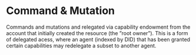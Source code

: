 # Command & Mutation

Commands and mutations and relegated via capability endowment from the account that initially created the resource \(the ”root owner”\). This is a form of delegated acess, where an agent \(indexed by DID\) that has been granted certain capabilities may redelegate a subset to another agent.

